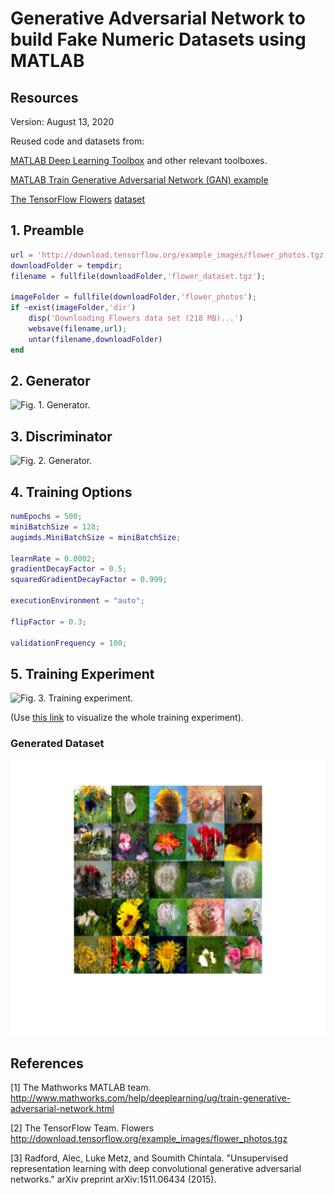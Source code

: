 # Generative Adversarial Network to build Fake Numeric Datasets using MATLAB

## Resources

Version: August 13, 2020

Reused code and datasets from:

<a href="https://www.mathworks.com/help/deeplearning/">MATLAB Deep Learning Toolbox</a> and other relevant toolboxes.

<a href="https://www.mathworks.com/help/deeplearning/ug/train-generative-adversarial-network.html">MATLAB Train Generative Adversarial Network (GAN) example</a>

<a href="https://www.tensorflow.org/datasets/catalog/tf_flowers">The TensorFlow Flowers</a> <a href="http://download.tensorflow.org/example_images/flower_photos.tgz">dataset</a>

## 1. Preamble

```matlab
url = 'http://download.tensorflow.org/example_images/flower_photos.tgz';
downloadFolder = tempdir;
filename = fullfile(downloadFolder,'flower_dataset.tgz');

imageFolder = fullfile(downloadFolder,'flower_photos');
if ~exist(imageFolder,'dir')
    disp('Downloading Flowers data set (218 MB)...')
    websave(filename,url);
    untar(filename,downloadFolder)
end
```

## 2. Generator

![Fig. 1. Generator.](https://www.mathworks.com/help/examples/nnet/win64/TrainGenerativeAdversarialNetworkGANExample_02.png?raw=true)

## 3. Discriminator

![Fig. 2. Generator.](https://www.mathworks.com/help/examples/nnet/win64/TrainGenerativeAdversarialNetworkGANExample_03.png?raw=true)

## 4. Training Options

```matlab
numEpochs = 500;
miniBatchSize = 128;
augimds.MiniBatchSize = miniBatchSize;

learnRate = 0.0002;
gradientDecayFactor = 0.5;
squaredGradientDecayFactor = 0.999;

executionEnvironment = "auto";

flipFactor = 0.3;

validationFrequency = 100;
```

## 5. Training Experiment

![Fig. 3. Training experiment.](https://github.com/jgalfaro/mirrored-GANflowers/blob/master/figures/training.gif?raw=true)

(Use <a href="https://youtu.be/3Ytm2MOBvtw">this link</a> to visualize the whole training experiment).

### Generated Dataset

![Fig. 4. Generated Dataset.](https://github.com/jgalfaro/mirrored-GANflowers/blob/master/figures/generatedDataset.png?raw=true)

## References

[1] The Mathworks MATLAB team. http://www.mathworks.com/help/deeplearning/ug/train-generative-adversarial-network.html

[2] The TensorFlow Team. Flowers http://download.tensorflow.org/example_images/flower_photos.tgz

[3] Radford, Alec, Luke Metz, and Soumith Chintala. "Unsupervised representation learning with deep convolutional generative adversarial networks." arXiv preprint arXiv:1511.06434 (2015).
